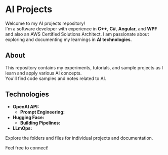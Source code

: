 # AI Projects

Welcome to my AI projects repository!  
I'm a software developer with experience in **C++**, **C#**, **Angular**, and **WPF** and also an AWS Certified Solutions Architect. I am passionate about exploring and documenting my learnings in **AI technologies**.

## About

This repository contains my experiments, tutorials, and sample projects as I learn and apply various AI concepts.  
You'll find code samples and notes related to AI.

## Technologies

- **OpenAI API:**
  - **Prompt Engineering:**
- **Hugging Face:**
  - **Building Pipelines:**
- **LLmOps:**
  
Explore the folders and files for individual projects and documentation.

Feel free to connect!
